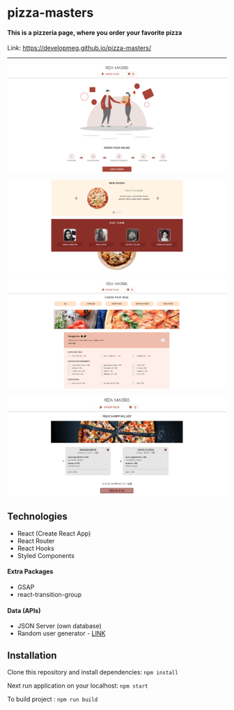 # pizza-masters

#### This is a pizzeria page, where you order your favorite pizza

Link: https://developmeg.github.io/pizza-masters/

---

![screen home page](./public/screens/screen1.png)

![screen weather page](./public/screens/screen2.png)

![screen pollution page](./public/screens/screen3.png)

![screen pollution page](./public/screens/screen4.png)

## Technologies

- React (Create React App)
- React Router
- React Hooks
- Styled Components

#### Extra Packages

- GSAP
- react-transition-group

#### Data (APIs)

- JSON Server (own database)
- Random user generator - [LINK](https://randomuser.me/)

## Installation

Clone this repository and install dependencies: `npm install`

Next run application on your localhost: `npm start`

To build project : `npm run build`
